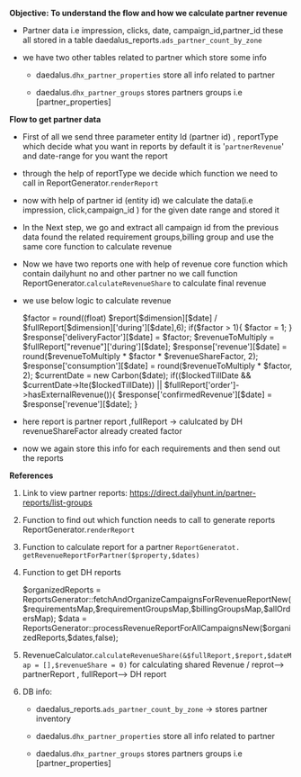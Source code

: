 **Objective: To understand the flow and how we calculate partner
revenue**

- Partner data i.e impression, clicks, date, campaign_id,partner_id
  these all stored in a table
  daedalus_reports.`ads_partner_count_by_zone`

- we have two other tables related to partner which store some info

  - daedalus.`dhx_partner_properties` store all info related to partner

  - daedalus.`dhx_partner_groups` stores partners groups i.e
    \[partner_properties\]

**Flow to get partner data**

- First of all we send three parameter entity Id (partner id) ,
  reportType which decide what you want in reports by default it is
  \'`partnerRevenue`\' and date-range for you want the report

- through the help of reportType we decide which function we need to
  call in ReportGenerator.`renderReport`

- now with help of partner id (entity id) we calculate the data(i.e
  impression, click,campaign_id ) for the given date range and stored it

- In the Next step, we go and extract all campaign id from the previous
  data found the related requirement groups,billing group and use the
  same core function to calculate revenue

- Now we have two reports one with help of revenue core function which
  contain dailyhunt no and other partner no we call function
  ReportGenerator.`calculateRevenueShare` to calculate final revenue

- we use below logic to calculate revenue

  \$factor = round((float) \$report\[\$dimension\]\[\$date\] /
  \$fullReport\[\$dimension\]\[\'during\'\]\[\$date\],6); if(\$factor \>
  1){ \$factor = 1; } \$response\[\'deliveryFactor\'\]\[\$date\] =
  \$factor; \$revenueToMultiply =
  \$fullReport\[\"revenue\"\]\[\'during\'\]\[\$date\];
  \$response\[\'revenue\'\]\[\$date\] = round(\$revenueToMultiply \*
  \$factor \* \$revenueShareFactor, 2);
  \$response\[\'consumption\'\]\[\$date\] = round(\$revenueToMultiply \*
  \$factor, 2); \$currentDate = new Carbon(\$date); if((\$lockedTillDate
  && \$currentDate-\>lte(\$lockedTillDate)) \|\|
  \$fullReport\[\'order\'\]-\>hasExternalRevenue()){
  \$response\[\'confirmedRevenue\'\]\[\$date\] =
  \$response\[\'revenue\'\]\[\$date\]; }

- here report is partner report ,fullReport → calulcated by DH
  revenueShareFactor already created factor

- now we again store this info for each requirements and then send out
  the reports

**References**

1.  Link to view partner reports:
    <https://direct.dailyhunt.in/partner-reports/list-groups>

2.  Function to find out which function needs to call to generate
    reports ReportGenerator.`renderReport`

3.  Function to calculate report for a partner
    `ReportGeneratot. getRevenueReportForPartner($property,$dates)`

4.  Function to get DH reports

    \$organizedReports =
    ReportsGenerator::fetchAndOrganizeCampaignsForRevenueReportNew(\$requirementsMap,\$requirementGroupsMap,\$billingGroupsMap,\$allOrdersMap);
    \$data =
    ReportsGenerator::processRevenueReportForAllCampaignsNew(\$organizedReports,\$dates,false);

5.  RevenueCalculator.`calculateRevenueShare(&$fullReport,$report,$dateMap = [],$revenueShare = 0)`
    for calculating shared Revenue / reprot\--\> partnerReport ,
    fullReport\--\> DH report

6.  DB info:

    - daedalus_reports.`ads_partner_count_by_zone` → stores partner
      inventory

    - daedalus.`dhx_partner_properties` store all info related to
      partner

    - daedalus.`dhx_partner_groups` stores partners groups i.e
      \[partner_properties\]
